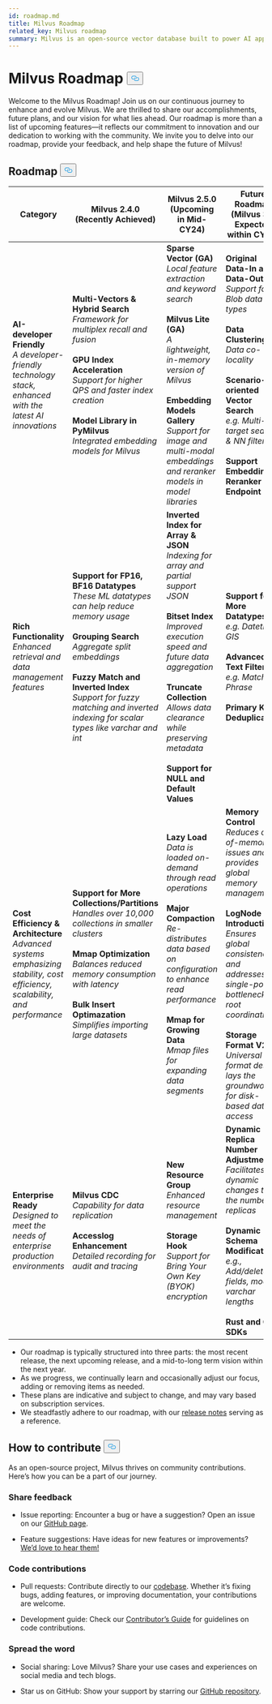 ```yaml
---
id: roadmap.md
title: Milvus Roadmap
related_key: Milvus roadmap
summary: Milvus is an open-source vector database built to power AI applications. Here is our roadmap to guide our development.
---
```


<h1 id="Milvus-Roadmap" class="common-anchor-header">Milvus Roadmap
    <button data-href="#Milvus-Roadmap" class="anchor-icon">
      <svg
        aria-hidden="true"
        focusable="false"
        height="20"
        version="1.1"
        viewBox="0 0 16 16"
        width="16"
      >
        <path
          fill="#0092E4"
          fill-rule="evenodd"
          d="M4 9h1v1H4c-1.5 0-3-1.69-3-3.5S2.55 3 4 3h4c1.45 0 3 1.69 3 3.5 0 1.41-.91 2.72-2 3.25V8.59c.58-.45 1-1.27 1-2.09C10 5.22 8.98 4 8 4H4c-.98 0-2 1.22-2 2.5S3 9 4 9zm9-3h-1v1h1c1 0 2 1.22 2 2.5S13.98 12 13 12H9c-.98 0-2-1.22-2-2.5 0-.83.42-1.64 1-2.09V6.25c-1.09.53-2 1.84-2 3.25C6 11.31 7.55 13 9 13h4c1.45 0 3-1.69 3-3.5S14.5 6 13 6z"
        ></path>
      </svg>
    </button></h1><p>Welcome to the Milvus Roadmap! Join us on our continuous journey to enhance and evolve Milvus. We are thrilled to share our accomplishments, future plans, and our vision for what lies ahead. Our roadmap is more than a list of upcoming features—it reflects our commitment to innovation and our dedication to working with the community. We invite you to delve into our roadmap, provide your feedback, and help shape the future of Milvus!</p>
<h2 id="Roadmap" class="common-anchor-header">Roadmap
    <button data-href="#Roadmap" class="anchor-icon">
      <svg
        aria-hidden="true"
        focusable="false"
        height="20"
        version="1.1"
        viewBox="0 0 16 16"
        width="16"
      >
        <path
          fill="#0092E4"
          fill-rule="evenodd"
          d="M4 9h1v1H4c-1.5 0-3-1.69-3-3.5S2.55 3 4 3h4c1.45 0 3 1.69 3 3.5 0 1.41-.91 2.72-2 3.25V8.59c.58-.45 1-1.27 1-2.09C10 5.22 8.98 4 8 4H4c-.98 0-2 1.22-2 2.5S3 9 4 9zm9-3h-1v1h1c1 0 2 1.22 2 2.5S13.98 12 13 12H9c-.98 0-2-1.22-2-2.5 0-.83.42-1.64 1-2.09V6.25c-1.09.53-2 1.84-2 3.25C6 11.31 7.55 13 9 13h4c1.45 0 3-1.69 3-3.5S14.5 6 13 6z"
        ></path>
      </svg>
    </button></h2><table>
    <thead>
        <tr>
            <th>Category</th>
            <th>Milvus 2.4.0 (Recently Achieved)</th>
            <th>Milvus 2.5.0 (Upcoming in Mid-CY24)</th>
            <th>Future Roadmap (Milvus 3.0 Expected within CY24)</th>
        </tr>
    </thead>
    <tbody>
        <tr>
            <td><strong>AI-developer Friendly</strong><br/><i>A developer-friendly technology stack, enhanced with the latest AI innovations</i></td>
            <td><strong>Multi-Vectors & Hybrid Search</strong><br/><i>Framework for multiplex recall and fusion</i><br/><br/><strong>GPU Index Acceleration</strong><br/><i>Support for higher QPS and faster index creation</i><br/><br/><strong>Model Library in PyMilvus</strong><br/><i>Integrated embedding models for Milvus</i></td>
            <td><strong>Sparse Vector (GA)</strong><br/><i>Local feature extraction and keyword search</i><br/><br/><strong>Milvus Lite (GA)</strong><br/><i>A lightweight, in-memory version of Milvus</i><br/><br/><strong>Embedding Models Gallery</strong><br/><i>Support for image and multi-modal embeddings and reranker models in model libraries</i></td>
            <td><strong>Original Data-In and Data-Out</strong><br/><i>Support for Blob data types</i><br/><br/><strong>Data Clustering</strong><br/><i>Data co-locality</i><br/><br/><strong>Scenario-oriented Vector Search</strong><br/><i>e.g. Multi-target search & NN filtering</i><br/><br/><strong>Support Embedding & Reranker Endpoint</strong></td>
        </tr>
        <tr>
            <td><strong>Rich Functionality</strong><br/><i>Enhanced retrieval and data management features</i></td>
            <td><strong>Support for FP16, BF16 Datatypes</strong><br/><i>These ML datatypes can help reduce memory usage</i><br/><br/><strong>Grouping Search</strong><br/><i>Aggregate split embeddings</i><br/><br/><strong>Fuzzy Match and Inverted Index</strong><br/><i>Support for fuzzy matching and inverted indexing for scalar types like varchar and int</i></td>
            <td><strong>Inverted Index for Array & JSON</strong><br/><i>Indexing for array and partial support JSON</i><br/><br/><strong>Bitset Index</strong><br/><i>Improved execution speed and future data aggregation</i><br/><br/><strong>Truncate Collection</strong><br/><i>Allows data clearance while preserving metadata</i><br/><br/><strong>Support for NULL and Default Values</strong></td>
            <td><strong>Support for More Datatypes</strong><br/><i>e.g. Datetime, GIS</i><br/><br/><strong>Advanced Text Filtering</strong><br/><i>e.g. Match Phrase</i><br/><br/><strong>Primary Key Deduplication</strong></td>
        </tr>
        <tr>
            <td><strong>Cost Efficiency & Architecture</strong><br/><i>Advanced systems emphasizing stability, cost efficiency, scalability, and performance</i></td>
            <td><strong>Support for More Collections/Partitions</strong><br/><i>Handles over 10,000 collections in smaller clusters</i><br/><br/><strong>Mmap Optimization</strong><br/><i>Balances reduced memory consumption with latency</i><br/><br/><strong>Bulk Insert Optimazation</strong><br/><i>Simplifies importing large datasets</i></td>
            <td><strong>Lazy Load</strong><br/><i>Data is loaded on-demand through read operations</i><br/><br/><strong>Major Compaction</strong><br/><i>Re-distributes data based on configuration to enhance read performance</i><br/><br/><strong>Mmap for Growing Data</strong><br/><i>Mmap files for expanding data segments</i></td>
            <td><strong>Memory Control</strong><br/><i>Reduces out-of-memory issues and provides global memory management</i><br/><br/><strong>LogNode Introduction</strong><br/><i>Ensures global consistency and addresses the single-point bottleneck in root coordination</i><br/><br/><strong>Storage Format V2</strong><br/><i>Universal format design lays the groundwork for disk-based data access</i></td>
        </tr>
        <tr>
            <td><strong>Enterprise Ready</strong><br/><i>Designed to meet the needs of enterprise production environments</i></td>
            <td><strong>Milvus CDC</strong><br/><i>Capability for data replication</i><br/><br/><strong>Accesslog Enhancement</strong><br/><i>Detailed recording for audit and tracing</i></td>
            <td><strong>New Resource Group</strong><br/><i>Enhanced resource management</i><br/><br/><strong>Storage Hook</strong><br/><i>Support for Bring Your Own Key (BYOK) encryption</i></td>
            <td><strong>Dynamic Replica Number Adjustment</strong><br/><i>Facilitates dynamic changes to the number of replicas</i><br/><br/><strong>Dynamic Schema Modification</strong><br/><i>e.g., Add/delete fields, modify varchar lengths</i><br/><br/><strong>Rust and C# SDKs</strong></td>
        </tr>
    </tbody>
</table>
<ul>
<li>Our roadmap is typically structured into three parts: the most recent release, the next upcoming release, and a mid-to-long term vision within the next year.</li>
<li>As we progress, we continually learn and occasionally adjust our focus, adding or removing items as needed.</li>
<li>These plans are indicative and subject to change, and may vary based on subscription services.</li>
<li>We steadfastly adhere to our roadmap, with our <a href="/docs/release_notes.md">release notes</a> serving as a reference.</li>
</ul>
<h2 id="How-to-contribute" class="common-anchor-header">How to contribute
    <button data-href="#How-to-contribute" class="anchor-icon">
      <svg
        aria-hidden="true"
        focusable="false"
        height="20"
        version="1.1"
        viewBox="0 0 16 16"
        width="16"
      >
        <path
          fill="#0092E4"
          fill-rule="evenodd"
          d="M4 9h1v1H4c-1.5 0-3-1.69-3-3.5S2.55 3 4 3h4c1.45 0 3 1.69 3 3.5 0 1.41-.91 2.72-2 3.25V8.59c.58-.45 1-1.27 1-2.09C10 5.22 8.98 4 8 4H4c-.98 0-2 1.22-2 2.5S3 9 4 9zm9-3h-1v1h1c1 0 2 1.22 2 2.5S13.98 12 13 12H9c-.98 0-2-1.22-2-2.5 0-.83.42-1.64 1-2.09V6.25c-1.09.53-2 1.84-2 3.25C6 11.31 7.55 13 9 13h4c1.45 0 3-1.69 3-3.5S14.5 6 13 6z"
        ></path>
      </svg>
    </button></h2><p>As an open-source project, Milvus thrives on community contributions. Here’s how you can be a part of our journey.</p>
<h3 id="Share-feedback" class="common-anchor-header">Share feedback</h3><ul>
<li><p>Issue reporting: Encounter a bug or have a suggestion? Open an issue on our <a href="https://github.com/milvus-io/milvus/issues">GitHub page</a>.</p></li>
<li><p>Feature suggestions: Have ideas for new features or improvements? <a href="https://github.com/milvus-io/milvus/discussions">We’d love to hear them!</a></p></li>
</ul>
<h3 id="Code-contributions" class="common-anchor-header">Code contributions</h3><ul>
<li><p>Pull requests: Contribute directly to our <a href="https://github.com/milvus-io/milvus/pulls">codebase</a>. Whether it’s fixing bugs, adding features, or improving documentation, your contributions are welcome.</p></li>
<li><p>Development guide: Check our <a href="https://github.com/milvus-io/milvus/blob/82915a9630ab0ff40d7891b97c367ede5726ff7c/CONTRIBUTING.md">Contributor’s Guide</a> for guidelines on code contributions.</p></li>
</ul>
<h3 id="Spread-the-word" class="common-anchor-header">Spread the word</h3><ul>
<li><p>Social sharing: Love Milvus? Share your use cases and experiences on social media and tech blogs.</p></li>
<li><p>Star us on GitHub: Show your support by starring our <a href="https://github.com/milvus-io/milvus">GitHub repository</a>.</p></li>
</ul>
